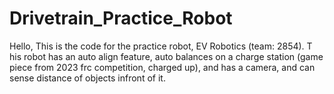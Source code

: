 # Drivetrain_Practice_Robot
Hello, This is the code for the practice robot, EV Robotics (team: 2854). T
his robot has an auto align feature, auto balances on a charge station (game piece from 2023 frc competition, charged up), and has a camera, and can sense distance of objects infront of it.
